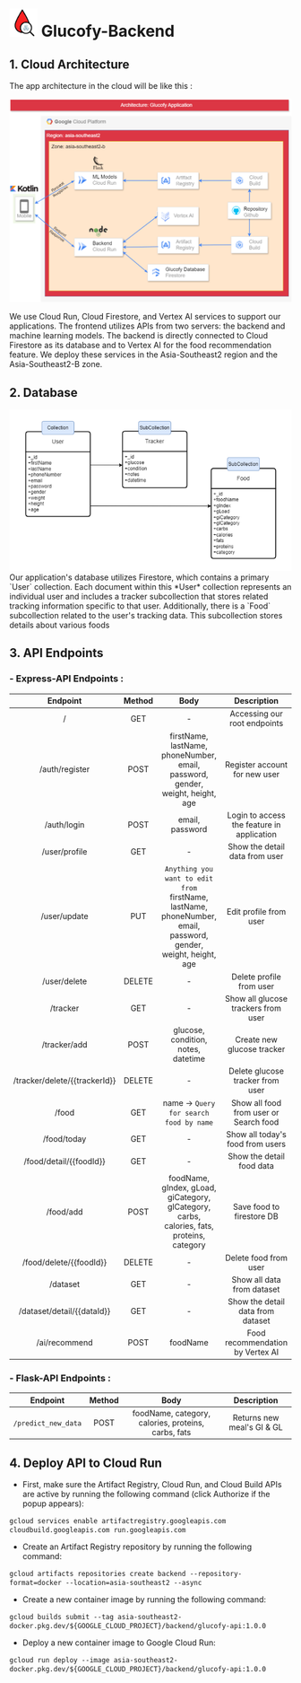 # <img src="https://github.com/Glucofy-Team/.github/blob/main/profile/img/logo.png" width="50"> Glucofy-Backend

## 1. Cloud Architecture

The app architecture in the cloud will be like this :

<img src="https://github.com/Glucofy-Team/Glucofy-Cloud-Computing/blob/main/img/Glucofy_Architecture.drawio.png">

We use Cloud Run, Cloud Firestore, and Vertex AI services to support our applications. The frontend utilizes APIs from two servers: the backend and machine learning models. The backend is directly connected to Cloud Firestore as its database and to Vertex AI for the food recommendation feature. We deploy these services in the Asia-Southeast2 region and the Asia-Southeast2-B zone.

## 2. Database

<img src="https://github.com/Glucofy-Team/Glucofy-Cloud-Computing/blob/main/img/Glucofy_NoSQL.drawio.png">
Our application's database utilizes Firestore, which contains a primary `User` collection. Each document within this *User* collection represents an individual user and includes a tracker subcollection that stores related tracking information specific to that user. Additionally, there is a `Food` subcollection related to the user's tracking data. This subcollection stores details about various foods

## 3. API Endpoints
### - Express-API Endpoints :
|             Endpoint        | Method |                                                      Body                                                     |            Description          | 
| :-------------------------: | :----: | :-----------------------------------------------------------------------------------------------------------: | :-----------------------------: |
|   /                         |   GET  |                                   -                                                                           | Accessing our root endpoints    | 
|   /auth/register            |  POST  |        firstName, lastName, phoneNumber, email, password, gender, weight, height, age                         | Register account for new user   | 
|   /auth/login               |  POST  |                             email, password                                                                   | Login to access the feature in application|   
|   /user/profile             |   GET  |                                   -                                                                           | Show the detail data from user  | 
|   /user/update              |   PUT  |`Anything you want to edit from` firstName, lastName, phoneNumber, email, password, gender, weight, height, age| Edit profile from user          | 
|   /user/delete              | DELETE |                                   -                                                                           | Delete profile from user        | 
|   /tracker                  |   GET  |                                   -                                                                           |Show all glucose trackers from user| 
|   /tracker/add              |  POST  |             glucose, condition, notes, datetime                                                               | Create new glucose tracker      | 
|/tracker/delete/{{trackerId}}| DELETE |                                   -                                                                           | Delete glucose tracker from user| 
|   /food                     |   GET  |            name -> `Query for search food by name`                                                            |Show all food from user or Search food| 
|   /food/today               |   GET  |                                   -                                                                           |Show all today's food from users | 
|/food/detail/{{foodId}}      |   GET  |                                   -                                                                           |   Show the detail food data     | 
|   /food/add                 |  POST  |        foodName, gIndex, gLoad, giCategory, glCategory, carbs, calories, fats, proteins, category             |   Save food to firestore DB     | 
|/food/delete/{{foodId}}      | DELETE |                                   -                                                                           |      Delete food from user      | 
|   /dataset                  |   GET  |                                   -                                                                           |Show all data from dataset       | 
| /dataset/detail/{{dataId}}  |   GET  |                                   -                                                                           |Show the detail data from dataset| 
| /ai/recommend               |  POST  |                              foodName                                                                         |Food recommendation by Vertex AI | 
### - Flask-API Endpoints :
|             Endpoint        | Method |                                                      Body                                                     |            Description          | 
| :-------------------------: | :----: | :-----------------------------------------------------------------------------------------------------------: | :-----------------------------: |
| `/predict_new_data`         | POST   | foodName, category, calories, proteins, carbs, fats                                                           |  Returns new meal's GI & GL     |

## 4. Deploy API to Cloud Run
- First, make sure the Artifact Registry, Cloud Run, and Cloud Build APIs are active by running the following command (click Authorize if the popup appears):
```console
gcloud services enable artifactregistry.googleapis.com cloudbuild.googleapis.com run.googleapis.com
```
- Create an Artifact Registry repository by running the following command:
```console
gcloud artifacts repositories create backend --repository-format=docker --location=asia-southeast2 --async
```
- Create a new container image by running the following command: 
```console
gcloud builds submit --tag asia-southeast2-docker.pkg.dev/${GOOGLE_CLOUD_PROJECT}/backend/glucofy-api:1.0.0
```
- Deploy a new container image to Google Cloud Run:
```console
gcloud run deploy --image asia-southeast2-docker.pkg.dev/${GOOGLE_CLOUD_PROJECT}/backend/glucofy-api:1.0.0
```

